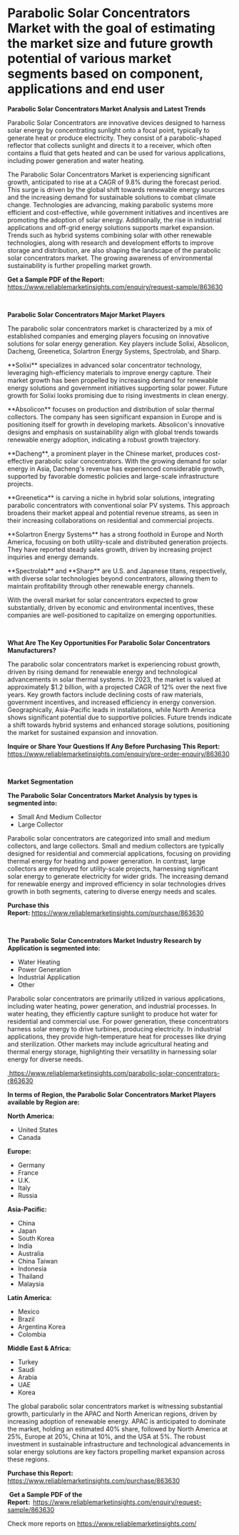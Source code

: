 <p><h1>Parabolic Solar Concentrators Market with the goal of estimating the market size and future growth potential of various market segments based on component, applications and end user</h1></p><p><strong>Parabolic Solar Concentrators Market Analysis and Latest Trends</strong></p>
<p><p>Parabolic Solar Concentrators are innovative devices designed to harness solar energy by concentrating sunlight onto a focal point, typically to generate heat or produce electricity. They consist of a parabolic-shaped reflector that collects sunlight and directs it to a receiver, which often contains a fluid that gets heated and can be used for various applications, including power generation and water heating.</p><p>The Parabolic Solar Concentrators Market is experiencing significant growth, anticipated to rise at a CAGR of 9.8% during the forecast period. This surge is driven by the global shift towards renewable energy sources and the increasing demand for sustainable solutions to combat climate change. Technologies are advancing, making parabolic systems more efficient and cost-effective, while government initiatives and incentives are promoting the adoption of solar energy. Additionally, the rise in industrial applications and off-grid energy solutions supports market expansion. Trends such as hybrid systems combining solar with other renewable technologies, along with research and development efforts to improve storage and distribution, are also shaping the landscape of the parabolic solar concentrators market. The growing awareness of environmental sustainability is further propelling market growth.</p></p>
<p><strong>Get a Sample PDF of the Report:&nbsp;</strong> <a href="https://www.reliablemarketinsights.com/enquiry/request-sample/863630?utm_campaign=2302&utm_medium=2&utm_source=Github&utm_content=ia&utm_term=20022025&utm_id=parabolic-solar-concentrators">https://www.reliablemarketinsights.com/enquiry/request-sample/863630</a></p>
<p>&nbsp;</p>
<p><strong>Parabolic Solar Concentrators Major Market Players</strong></p>
<p><p>The parabolic solar concentrators market is characterized by a mix of established companies and emerging players focusing on innovative solutions for solar energy generation. Key players include Solixi, Absolicon, Dacheng, Greenetica, Solartron Energy Systems, Spectrolab, and Sharp.</p><p>**Solixi** specializes in advanced solar concentrator technology, leveraging high-efficiency materials to improve energy capture. Their market growth has been propelled by increasing demand for renewable energy solutions and government initiatives supporting solar power. Future growth for Solixi looks promising due to rising investments in clean energy.</p><p>**Absolicon** focuses on production and distribution of solar thermal collectors. The company has seen significant expansion in Europe and is positioning itself for growth in developing markets. Absolicon's innovative designs and emphasis on sustainability align with global trends towards renewable energy adoption, indicating a robust growth trajectory.</p><p>**Dacheng**, a prominent player in the Chinese market, produces cost-effective parabolic solar concentrators. With the growing demand for solar energy in Asia, Dacheng's revenue has experienced considerable growth, supported by favorable domestic policies and large-scale infrastructure projects.</p><p>**Greenetica** is carving a niche in hybrid solar solutions, integrating parabolic concentrators with conventional solar PV systems. This approach broadens their market appeal and potential revenue streams, as seen in their increasing collaborations on residential and commercial projects.</p><p>**Solartron Energy Systems** has a strong foothold in Europe and North America, focusing on both utility-scale and distributed generation projects. They have reported steady sales growth, driven by increasing project inquiries and energy demands.</p><p>**Spectrolab** and **Sharp** are U.S. and Japanese titans, respectively, with diverse solar technologies beyond concentrators, allowing them to maintain profitability through other renewable energy channels.</p><p>With the overall market for solar concentrators expected to grow substantially, driven by economic and environmental incentives, these companies are well-positioned to capitalize on emerging opportunities.</p></p>
<p>&nbsp;</p>
<p><strong>What Are The Key Opportunities For Parabolic Solar Concentrators Manufacturers?</strong></p>
<p><p>The parabolic solar concentrators market is experiencing robust growth, driven by rising demand for renewable energy and technological advancements in solar thermal systems. In 2023, the market is valued at approximately $1.2 billion, with a projected CAGR of 12% over the next five years. Key growth factors include declining costs of raw materials, government incentives, and increased efficiency in energy conversion. Geographically, Asia-Pacific leads in installations, while North America shows significant potential due to supportive policies. Future trends indicate a shift towards hybrid systems and enhanced storage solutions, positioning the market for sustained expansion and innovation.</p></p>
<p><strong>Inquire or Share Your Questions If Any Before Purchasing This Report:</strong> <a href="https://www.reliablemarketinsights.com/enquiry/pre-order-enquiry/863630?utm_campaign=2302&utm_medium=2&utm_source=Github&utm_content=ia&utm_term=20022025&utm_id=parabolic-solar-concentrators">https://www.reliablemarketinsights.com/enquiry/pre-order-enquiry/863630</a></p>
<p>&nbsp;</p>
<p><strong>Market Segmentation</strong></p>
<p><strong>The Parabolic Solar Concentrators Market Analysis by types is segmented into:</strong></p>
<p><ul><li>Small And Medium Collector</li><li>Large Collector</li></ul></p>
<p><p>Parabolic solar concentrators are categorized into small and medium collectors, and large collectors. Small and medium collectors are typically designed for residential and commercial applications, focusing on providing thermal energy for heating and power generation. In contrast, large collectors are employed for utility-scale projects, harnessing significant solar energy to generate electricity for wider grids. The increasing demand for renewable energy and improved efficiency in solar technologies drives growth in both segments, catering to diverse energy needs and scales.</p></p>
<p><strong>Purchase this Report:&nbsp;</strong><a href="https://www.reliablemarketinsights.com/purchase/863630?utm_campaign=2302&utm_medium=2&utm_source=Github&utm_content=ia&utm_term=20022025&utm_id=parabolic-solar-concentrators">https://www.reliablemarketinsights.com/purchase/863630</a></p>
<p>&nbsp;</p>
<p><strong>The Parabolic Solar Concentrators Market Industry Research by Application is segmented into:</strong></p>
<p><ul><li>Water Heating</li><li>Power Generation</li><li>Industrial Application</li><li>Other</li></ul></p>
<p><p>Parabolic solar concentrators are primarily utilized in various applications, including water heating, power generation, and industrial processes. In water heating, they efficiently capture sunlight to produce hot water for residential and commercial use. For power generation, these concentrators harness solar energy to drive turbines, producing electricity. In industrial applications, they provide high-temperature heat for processes like drying and sterilization. Other markets may include agricultural heating and thermal energy storage, highlighting their versatility in harnessing solar energy for diverse needs.</p></p>
<p><a href="https://www.reliablemarketinsights.com/parabolic-solar-concentrators-r863630?utm_campaign=2302&utm_medium=2&utm_source=Github&utm_content=ia&utm_term=20022025&utm_id=parabolic-solar-concentrators">&nbsp;https://www.reliablemarketinsights.com/parabolic-solar-concentrators-r863630</a></p>
<p><strong>In terms of Region, the Parabolic Solar Concentrators Market Players available by Region are:</strong></p>
<p>
    <p> <strong> North America: </strong>
        <ul>
            <li>United States</li>
            <li>Canada</li>
        </ul>
        </p> 
    <p> <strong> Europe: </strong>
        <ul>
            <li>Germany</li>
            <li>France</li>
            <li>U.K.</li>
            <li>Italy</li>
            <li>Russia</li>
        </ul>
        </p> 
    <p> <strong> Asia-Pacific: </strong>
        <ul>
            <li>China</li>
            <li>Japan</li>
            <li>South Korea</li>
            <li>India</li>
            <li>Australia</li>
            <li>China Taiwan</li>
            <li>Indonesia</li>
            <li>Thailand</li>
            <li>Malaysia</li>
        </ul>
        </p> 
    <p> <strong> Latin America: </strong>
        <ul>
            <li>Mexico</li>
            <li>Brazil</li>
            <li>Argentina Korea</li>
            <li>Colombia</li>
        </ul>
        </p> 
    <p> <strong> Middle East & Africa: </strong>
        <ul>
            <li>Turkey</li>
            <li>Saudi</li>
            <li>Arabia</li>
            <li>UAE</li>
            <li>Korea</li>
        </ul>
    </p>
    </p>
<p><p>The global parabolic solar concentrators market is witnessing substantial growth, particularly in the APAC and North American regions, driven by increasing adoption of renewable energy. APAC is anticipated to dominate the market, holding an estimated 40% share, followed by North America at 25%, Europe at 20%, China at 10%, and the USA at 5%. The robust investment in sustainable infrastructure and technological advancements in solar energy solutions are key factors propelling market expansion across these regions.</p></p>
<p><strong>Purchase this Report: </strong><a href="https://www.reliablemarketinsights.com/purchase/863630?utm_campaign=2302&utm_medium=2&utm_source=Github&utm_content=ia&utm_term=20022025&utm_id=parabolic-solar-concentrators">https://www.reliablemarketinsights.com/purchase/863630</a></p>
<p>&nbsp;<strong>Get a Sample PDF of the Report:&nbsp;&nbsp;</strong><a href="https://www.reliablemarketinsights.com/enquiry/request-sample/863630?utm_campaign=2302&utm_medium=2&utm_source=Github&utm_content=ia&utm_term=20022025&utm_id=parabolic-solar-concentrators">https://www.reliablemarketinsights.com/enquiry/request-sample/863630</a></p>
<p><strong></strong></p>
<p>Check more reports on <a href="https://www.reliablemarketinsights.com/?utm_campaign=2302&utm_medium=2&utm_source=Github&utm_content=ia&utm_term=20022025&utm_id=parabolic-solar-concentrators">https://www.reliablemarketinsights.com/</a></p>